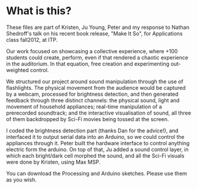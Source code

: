 What is this?
===============
These files are part of Kristen, Ju Young, Peter and my response to Nathan Shedroff's talk on his recent book release, "Make It So", for Applications class fall2012, at ITP.

Our work focused on showcasing a collective experience, where +100 students could create, perform, even if that rendered a chaotic experience in the auditorium. In that equation, free creation and experimenting out-weighted control.

We structured our project around sound manipulation through the use of flashlights. The physical movement from the audience would be captured by a webcam, processed for brightness detection, and then generated feedback through three distinct channels: the physical sound, light and movement of household appliances; real-time manipulation of a prerecorded soundtrack; and the interactive visualisation of sound, all three of them backdropped by Sci-Fi movies being tossed at the screen.

I coded the brightness detection part (thanks Dan for the advice!), and interfaced it to output serial data into an Arduino, so we could control the appliances through it. Peter built the hardware interface to control anything electric form the arduino. On top of that, Ju added a sound control layer, in which each bright/dark cell morphed the sound, and all the Sci-Fi visuals were done by Kristen, using Max MSP.

You can download the Processing and Arduino sketches. Please use them as you wish.